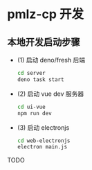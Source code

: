 # pmlz-cp 开发

## 本地开发启动步骤

- (1) 启动 deno/fresh 后端

  ```sh
  cd server
  deno task start
  ```

- (2) 启动 vue dev 服务器

  ```sh
  cd ui-vue
  npm run dev
  ```

- (3) 启动 electronjs

  ```sh
  cd web-electronjs
  electron main.js
  ```

TODO
